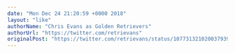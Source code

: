 ```yaml
---
date: "Mon Dec 24 21:20:59 +0000 2018"
layout: "like"
authorName: "Chris Evans as Golden Retrievers"
authorUrl: "https://twitter.com/retrievans"
originalPost: "https://twitter.com/retrievans/status/1077313210200379392"
---
```

